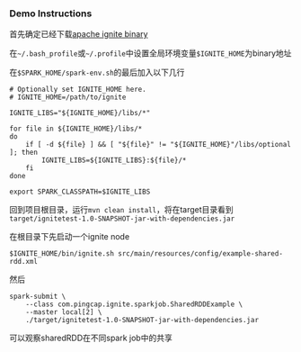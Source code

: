 ### Demo Instructions

首先确定已经下载[apache ignite binary](http://mirrors.tuna.tsinghua.edu.cn/apache//ignite/2.3.0/apache-ignite-fabric-2.3.0-bin.zip)

在`~/.bash_profile`或`~/.profile`中设置全局环境变量`$IGNITE_HOME`为binary地址

在`$SPARK_HOME/spark-env.sh`的最后加入以下几行
```
# Optionally set IGNITE_HOME here.
# IGNITE_HOME=/path/to/ignite

IGNITE_LIBS="${IGNITE_HOME}/libs/*"

for file in ${IGNITE_HOME}/libs/*
do
    if [ -d ${file} ] && [ "${file}" != "${IGNITE_HOME}"/libs/optional ]; then
        IGNITE_LIBS=${IGNITE_LIBS}:${file}/*
    fi
done

export SPARK_CLASSPATH=$IGNITE_LIBS
```

回到项目根目录，运行`mvn clean install`，将在target目录看到`target/ignitetest-1.0-SNAPSHOT-jar-with-dependencies.jar`

在根目录下先启动一个ignite node
```
$IGNITE_HOME/bin/ignite.sh src/main/resources/config/example-shared-rdd.xml 
```

然后
```
spark-submit \
    --class com.pingcap.ignite.sparkjob.SharedRDDExample \
    --master local[2] \
    ./target/ignitetest-1.0-SNAPSHOT-jar-with-dependencies.jar
```

可以观察sharedRDD在不同spark job中的共享